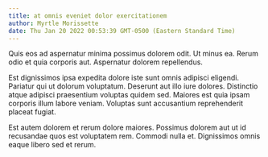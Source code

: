 ```yaml
---
title: at omnis eveniet dolor exercitationem
author: Myrtle Morissette
date: Thu Jan 20 2022 00:53:39 GMT-0500 (Eastern Standard Time)
---
```

Quis eos ad aspernatur minima possimus dolorem odit. Ut minus ea. Rerum odio et quia corporis aut. Aspernatur dolorem repellendus.

 Est dignissimos ipsa expedita dolore iste sunt omnis adipisci eligendi. Pariatur qui ut dolorum voluptatum. Deserunt aut illo iure dolores. Distinctio atque adipisci praesentium voluptas quidem sed. Maiores est quia ipsam corporis illum labore veniam. Voluptas sunt accusantium reprehenderit placeat fugiat.

 Est autem dolorem et rerum dolore maiores. Possimus dolorem aut ut id recusandae quos est voluptatem rem. Commodi nulla et. Dignissimos omnis eaque libero sed et rerum.